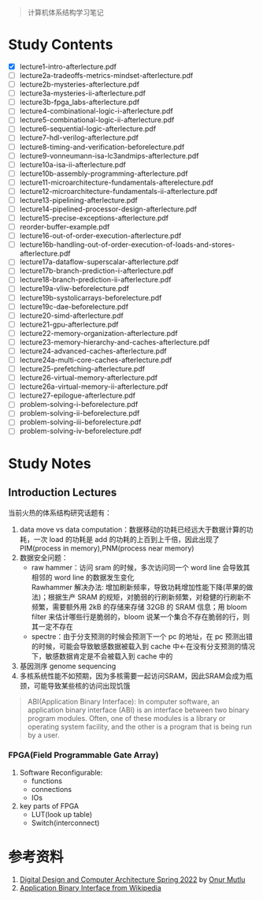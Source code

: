 > 计算机体系结构学习笔记

# Study Contents

- [x] lecture1-intro-afterlecture.pdf
- [ ] lecture2a-tradeoffs-metrics-mindset-afterlecture.pdf
- [ ] lecture2b-mysteries-afterlecture.pdf
- [ ] lecture3a-mysteries-ii-afterlecture.pdf
- [ ] lecture3b-fpga_labs-afterlecture.pdf
- [ ] lecture4-combinational-logic-i-afterlecture.pdf
- [ ] lecture5-combinational-logic-ii-afterlecture.pdf
- [ ] lecture6-sequential-logic-afterlecture.pdf
- [ ] lecture7-hdl-verilog-afterlecture.pdf
- [ ] lecture8-timing-and-verification-beforelecture.pdf
- [ ] lecture9-vonneumann-isa-lc3andmips-afterlecture.pdf
- [ ] lecture10a-isa-ii-afterlecture.pdf
- [ ] lecture10b-assembly-programming-afterlecture.pdf
- [ ] lecture11-microarchitecture-fundamentals-afterelecture.pdf
- [ ] lecture12-microarchitecture-fundamentals-ii-afterlecture.pdf
- [ ] lecture13-pipelining-afterlecture.pdf
- [ ] lecture14-pipelined-processor-design-afterlecture.pdf
- [ ] lecture15-precise-exceptions-afterlecture.pdf
- [ ] reorder-buffer-example.pdf
- [ ] lecture16-out-of-order-execution-afterlecture.pdf
- [ ] lecture16b-handling-out-of-order-execution-of-loads-and-stores-afterlecture.pdf
- [ ] lecture17a-dataflow-superscalar-afterlecture.pdf
- [ ] lecture17b-branch-prediction-i-afterlecture.pdf
- [ ] lecture18-branch-prediction-ii-afterlecture.pdf
- [ ] lecture19a-vliw-beforelecture.pdf
- [ ] lecture19b-systolicarrays-beforelecture.pdf
- [ ] lecture19c-dae-beforelecture.pdf
- [ ] lecture20-simd-afterlecture.pdf
- [ ] lecture21-gpu-afterlecture.pdf
- [ ] lecture22-memory-organization-afterlecture.pdf
- [ ] lecture23-memory-hierarchy-and-caches-afterlecture.pdf
- [ ] lecture24-advanced-caches-afterlecture.pdf
- [ ] lecture24a-multi-core-caches-afterlecture.pdf
- [ ] lecture25-prefetching-afterlecture.pdf
- [ ] lecture26-virtual-memory-afterlecture.pdf
- [ ] lecture26a-virtual-memory-ii-afterlecture.pdf
- [ ] lecture27-epilogue-afterlecture.pdf
- [ ] problem-solving-i-beforelecture.pdf
- [ ] problem-solving-ii-beforelecture.pdf
- [ ] problem-solving-iii-beforelecture.pdf
- [ ] problem-solving-iv-beforelecture.pdf

# Study Notes

## Introduction Lectures

当前火热的体系结构研究话题有：

1. data move vs data computation：数据移动的功耗已经远大于数据计算的功耗，一次 load 的功耗是 add 的功耗的上百到上千倍，因此出现了 PIM(process in memory),PNM(process near memory)
2. 数据安全问题：
   - raw hammer：访问 sram 的时候，多次访问同一个 word line 会导致其相邻的 word line 的数据发生变化  
     Rawhammer 解决办法: 增加刷新频率，导致功耗增加性能下降(苹果的做法)；根据生产 SRAM 的规矩，对脆弱的行刷新频繁，对稳健的行刷新不频繁，需要额外用 2kB 的存储来存储 32GB 的 SRAM 信息；用 bloom filter 来估计哪些行是脆弱的，bloom 说某一个集合不存在脆弱的行，则其一定不存在
   - spectre：由于分支预测的时候会预测下一个 pc 的地址，在 pc 预测出错的时候，可能会导致敏感数据被载入到 cache 中<-在没有分支预测的情况下，敏感数据肯定是不会被载入到 cache 中的
3. 基因测序 genome sequencing
4. 多核系统性能不如预期，因为多核需要一起访问SRAM，因此SRAM会成为瓶颈，可能导致某些核的访问出现饥饿

> ABI(Application Binary Interface): In computer software, an application binary interface (ABI) is an interface between two binary program modules. Often, one of these modules is a library or operating system facility, and the other is a program that is being run by a user.
### FPGA(Field Programmable Gate Array)
1. Software Reconfigurable:
    - functions
    - connections
    - IOs
2. key parts of FPGA
    - LUT(look up table)
    - Switch(interconnect)
    

# 参考资料

1. [Digital Design and Computer Architecture Spring 2022](https://safari.ethz.ch/digitaltechnik/spring2022/doku.php?id=schedule) by [Onur Mutlu](https://people.inf.ethz.ch/omutlu/)
2. [Application Binary Interface from Wikipedia](https://en.wikipedia.org/wiki/Application_binary_interface)

